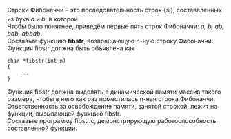 <p>Строки Фибоначчи – это последовательность строк {s<sub>i</sub>}, составвленных из букв <em>a</em> и <em>b</em>, в которой<br>
<img src="http://195.19.40.181:3386/tasks/iu9/algorithms_and_data_structures.2/clang/fibstr/text/fibstr0x.png" alt=""><br>
Чтобы было понятнее, приведём первые пять строк Фибоначчи: <em>a, b, ab, bab, abbab</em>.<br>
Составьте функцию <strong>fibstr</strong>, возвращающую n-ную строку Фибоначчи. Функция fibstr должна быть объявлена как</p>
<pre><code>char *fibstr(int n) 
{ 
    ... 
}
</code></pre>
<p>Функция fibstr должна выделять в динамической памяти массив такого размера, чтобы в него как раз поместилась n-ная строка Фибоначчи. Ответственность за освобождение памяти, занятой строкой, лежит на функции, вызывающей функцию fibstr.<br>
Составьте программу fibstr.c, демонстрирующую работоспособность составленной функции.</p>
